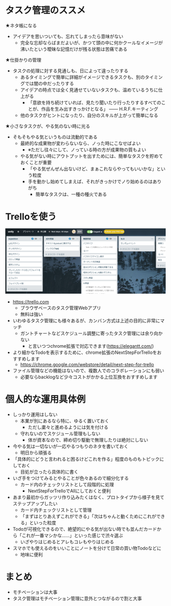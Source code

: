 # タスク管理のススメ

★ネタ帳になる
- アイデアを思いついても、忘れてしまったら意味がない
  - 完全な忘却ならばまだよいが、かつて頭の中に何かクールなイメージが沸いたという曖昧な記憶だけが残る状態は苦痛である

★仕掛かりの管理
- タスクの処理に対する見通しも、日によって違ったりする
  - あるタイミングで簡単に詳細がイメージできるタスクも、別のタイミングでは闇の中だったりする
  - アイデアの時点では全く見通せていないタスクも、温めているうちに仕上がる
    - 「意欲を持ち続けていれば、見たり聞いたり行ったりするすべてのことが、作品を生み出すきっかけとなる」 ―― H.R.F.キーティング
  - 他のタスクがヒントになったり、自分のスキルが上がって簡単になる

★小さなタスクが、やる気のない時に光る
- そもそもやる気というものは流動的である
  - 最終的な成果物が変わらないなら、ノった時にこなせばよい
    - ※ただし往々にして、ノっている時の方が成果物の質もよい
  - やる気がない時にアウトプットを出すためには、簡単なタスクを貯めておくことが重要
    - 「やる気ぜんぜん出ないけど、まぁこれならやってもいいかな」という粒度
    - 手を動かし始めてしまえば、それがきっかけでノり始めるのはありがち
      - 簡単なタスクは、一種の種火である

# Trelloを使う

<img src="./trello.png">

- https://trello.com
  - ブラウザベースのタスク管理Webアプリ
  - 無料は強い
- いわゆるタスク管理にも様々あるが、カンバン方式は上述の目的に非常にマッチ
  - ガントチャートなどスケジュール調整に寄ったタスク管理には余り向かない
    - と言いつつchrome拡張で対応できます(https://elegantt.com/)
- より細かなTodoを表示するために、chrome拡張のNextStepForTrelloをおすすめします
  - https://chrome.google.com/webstore/detail/next-step-for-trello
- ファイル管理などの機能はないので、複数人でのコラボレーションにも弱い
  - 必要ならbacklogなど少々コストがかかる上位互換をおすすめします

# 個人的な運用具体例
- しっかり運用はしない
  - 本業が別にあるなら特に、ゆるく置いておく
    - ただし粛々と進めるようには気を付ける
  - 守れないのでスケジュール管理もしない
    - 体が資本なので、締め切り駆動で無理したりは絶対にしない
- 今やる気は一切ないが一応やるつもりのネタを書いておく
  - 明日から頑張る
- 「具体的にどうと言われると困るけどこれを作る」程度のものもトピックにしておく
  - 目処が立ったら具体的に書く
- いざ手をつけてみるとやることが色々あるので細分化する
  - カード内のチェックリストとして段階的に処理
    - NextStepForTrelloでAllにしておくと便利
- あまり最初からガッツリ作り込みたくはなく、プロトタイプから様子を見てステップアップしたい
  - カード内チェックリストとして管理
  - 「まずはとりあえずこれができる」「次はちゃんと動くためにこれができる」といった粒度
- Todoが可視化できるので、絶望的にやる気が出ない時でも並んだカードから「これが一番マシかな……」といった感じで渋々選ぶ
  - いざやりはじめるとアレもコレもやりはじめる
- スマホでも使えるのをいいことにノートを分けて日常の買い物Todoなどに
  - 地味に便利

# まとめ
- モチベーションは大事
- タスク管理はモチベーション管理に意外とつながるので割と大事
